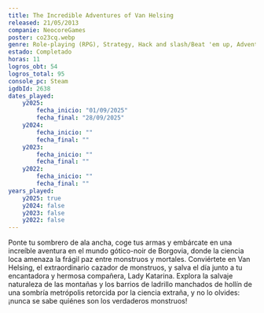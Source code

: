 ```yaml
---
title: The Incredible Adventures of Van Helsing
released: 21/05/2013
companie: NeocoreGames
poster: co23cq.webp
genre: Role-playing (RPG), Strategy, Hack and slash/Beat 'em up, Adventure, Indie
estado: Completado
horas: 11
logros_obt: 54
logros_total: 95
console_pc: Steam
igdbId: 2638
dates_played:
    y2025:
        fecha_inicio: "01/09/2025"
        fecha_final: "28/09/2025"
    y2024:
        fecha_inicio: ""
        fecha_final: ""
    y2023:
        fecha_inicio: ""
        fecha_final: ""
    y2022:
        fecha_inicio: ""
        fecha_final: ""
years_played:
    y2025: true
    y2024: false
    y2023: false
    y2022: false
---
```


Ponte tu sombrero de ala ancha, coge tus armas y embárcate en una increíble aventura en el mundo gótico-noir de Borgovia, donde la ciencia loca amenaza la frágil paz entre monstruos y mortales. Conviértete en Van Helsing, el extraordinario cazador de monstruos, y salva el día junto a tu encantadora y hermosa compañera, Lady Katarina. Explora la salvaje naturaleza de las montañas y los barrios de ladrillo manchados de hollín de una sombría metrópolis retorcida por la ciencia extraña, y no lo olvides: ¡nunca se sabe quiénes son los verdaderos monstruos!